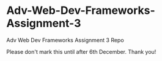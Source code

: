 # Adv-Web-Dev-Frameworks-Assignment-3
Adv Web Dev Frameworks Assignment 3 Repo

Please don't mark this until after 6th December.
Thank you!
